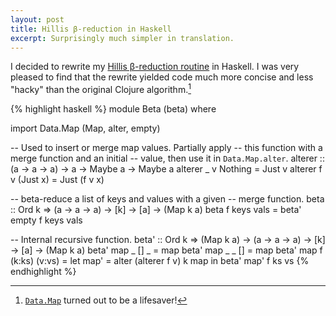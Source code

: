 ```yaml
---
layout: post
title: Hillis β-reduction in Haskell
excerpt: Surprisingly much simpler in translation.
---
```


I decided to rewrite my [Hillis β-reduction routine][1] in Haskell. I was very pleased to find that the rewrite yielded code much more concise and less "hacky" than the original Clojure algorithm.[^1]

{% highlight haskell %}
module Beta (beta)
where

import Data.Map (Map, alter, empty)

-- Used to insert or merge map values. Partially apply
-- this function with a merge function and an initial
-- value, then use it in `Data.Map.alter`.
alterer :: (a -> a -> a) -> a -> Maybe a -> Maybe a
alterer _ v Nothing = Just v
alterer f v (Just x) = Just (f v x)

-- beta-reduce a list of keys and values with a given
-- merge function.
beta :: Ord k => (a -> a -> a) -> [k] -> [a]
                 -> (Map k a)
beta f keys vals = beta' empty f keys vals

-- Internal recursive function.
beta' :: Ord k => (Map k a) -> (a -> a -> a) -> [k]
                  -> [a] -> (Map k a)
beta' map _ [] _ = map
beta' map _ _ [] = map
beta' map f (k:ks) (v:vs) = let map' = alter
                                          (alterer f v)
                                          k map
                            in beta' map' f ks vs
{% endhighlight %}

[^1]: [`Data.Map`][2] turned out to be a lifesaver!

[1]: /2012/hillis-beta-reduction-in-clojure
[2]: http://www.haskell.org/ghc/docs/latest/html/libraries/containers/Data-Map.html
